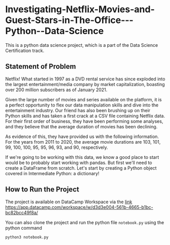 # Investigating-Netflix-Movies-and-Guest-Stars-in-The-Office---Python--Data-Science

This is a python data science project, which is a part of the Data Science Certification track.

## Statement of Problem

Netflix! What started in 1997 as a DVD rental service has since exploded into the largest entertainment/media company by market capitalization, boasting over 200 million subscribers as of January 2021.

Given the large number of movies and series available on the platform, it is a perfect opportunity to flex our data manipulation skills and dive into the entertainment industry. Our friend has also been brushing up on their Python skills and has taken a first crack at a CSV file containing Netflix data. For their first order of business, they have been performing some analyses, and they believe that the average duration of movies has been declining.

As evidence of this, they have provided us with the following information. For the years from 2011 to 2020, the average movie durations are 103, 101, 99, 100, 100, 95, 95, 96, 93, and 90, respectively.

If we're going to be working with this data, we know a good place to start would be to probably start working with pandas. But first we'll need to create a DataFrame from scratch. Let's start by creating a Python object covered in Intermediate Python: a dictionary!


## How to Run the Project

The project is available on DataCamp Workspace via the [link](https://app.datacamp.com/workspace/w/d3d3e004-561b-4665-b1bc-bc82bcc49f8a) https://app.datacamp.com/workspace/w/d3d3e004-561b-4665-b1bc-bc82bcc49f8a/

You can also clone the project and run the python file `notebook.py` using the python command

```bash
python3 notebook.py
```
